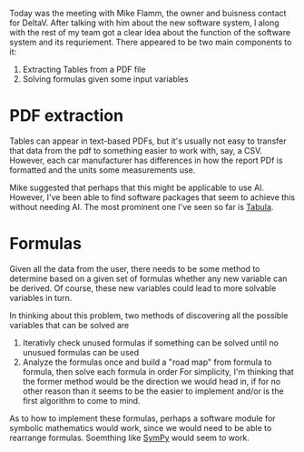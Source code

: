 Today was the meeting with Mike Flamm, the owner and buisness contact for DeltaV. After talking with him about the new software system, I along with the rest of my team got a clear idea about the function of the software system and its requriement. There appeared to be two main components to it:

1. Extracting Tables from a PDF file
1. Solving formulas given some input variables 

# PDF extraction
Tables can appear in text-based PDFs, but it's usually not easy to transfer that data from the pdf to something easier to work with, say, a CSV. However, each car manufacturer has differences in how the report PDf is formatted and the units some measurements use.

Mike suggested that perhaps that this might be applicable to use AI. However, I've been able to find software packages that seem to achieve this without needing AI. The most prominent one I've seen so far is [Tabula](https://tabula.technology/).

# Formulas
Given all the data from the user, there needs to be some method to determine based on a given set of formulas whether any new variable can be derived. Of course, these new variables could lead to more solvable variables in turn. 

In thinking about this problem, two methods of discovering all the possible variables that can be solved are
1. Iterativly check unused formulas if something can be solved until no unusued formulas can be used
1. Analyze the formulas once and build a "road map" from formula to formula, then solve each formula in order
For simplicity, I'm thinking that the former method would be the direction we would head in, if for no other reason than it seems to be the easier to implement and/or is the first algorithm to come to mind. 

As to how to implement these formulas, perhaps a software module for symbolic mathematics would work, since we would need to be able to rearrange formulas. Soemthing like [SymPy](https://www.sympy.org/en/index.html) 
would seem to work.
